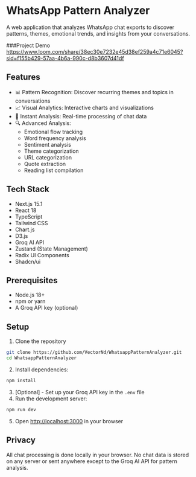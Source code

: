 # WhatsApp Pattern Analyzer

A web application that analyzes WhatsApp chat exports to discover patterns, themes, emotional trends, and insights from your conversations.

###Project Demo 
https://www.loom.com/share/38ec30e7232e45d38ef259a4c71e6045?sid=f155b429-57aa-4b6a-990c-d8b3607d41df

## Features

- 📊 Pattern Recognition: Discover recurring themes and topics in conversations
- 📈 Visual Analytics: Interactive charts and visualizations
- 🎯 Instant Analysis: Real-time processing of chat data
- 🔍 Advanced Analysis:
  - Emotional flow tracking
  - Word frequency analysis
  - Sentiment analysis
  - Theme categorization
  - URL categorization
  - Quote extraction
  - Reading list compilation

## Tech Stack

- Next.js 15.1
- React 18
- TypeScript
- Tailwind CSS
- Chart.js
- D3.js
- Groq AI API
- Zustand (State Management)
- Radix UI Components
- Shadcn/ui

## Prerequisites

- Node.js 18+ 
- npm or yarn
- A Groq API key (optional)

## Setup

1. Clone the repository
```bash 
git clone https://github.com/VectorNd/WhatsappPatternAnalyzer.git
cd WhatsappPatternAnalyzer
```
2. Install dependencies: 
``` bash 
npm install 
```
3. [Optional] - Set up your Groq API key in the `.env` file
4. Run the development server: 
``` bash 
npm run dev 
```
5. Open [http://localhost:3000](http://localhost:3000) in your browser


## Privacy

All chat processing is done locally in your browser. No chat data is stored on any server or sent anywhere except to the Groq AI API for pattern analysis.



